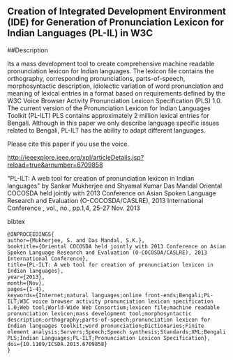 ## Creation of Integrated Development Environment (IDE) for Generation of Pronunciation Lexicon for Indian Languages (PL-IL) in W3C 

##Description

Its a mass development tool to create comprehensive machine readable pronunciation lexicon for Indian languages. The lexicon file contains the orthography, corresponding pronunciations, parts-of-speech, morphosyntactic description, idiolectic variation of word pronunciation and meaning of lexical entries in a format based on requirements defined by the W3C Voice Browser Activity Pronunciation Lexicon Specification (PLS) 1.0. The current version of the Pronunciation Lexicon for Indian Languages Toolkit (PL-ILT) PLS contains approximately 2 million lexical entries for Bengali. Although in this paper we only describe language specific issues related to Bengali, PL-ILT has the ability to adapt different languages.

Please cite this paper if you use the voice.

http://ieeexplore.ieee.org/xpl/articleDetails.jsp?reload=true&arnumber=6709858

"PL-ILT: A web tool for creation of pronunciation lexicon in Indian languages" by Sankar Mukherjee and Shyamal Kumar Das Mandal
 Oriental COCOSDA held jointly with 2013 Conference on Asian Spoken Language Research and Evaluation (O-COCOSDA/CASLRE), 2013 International Conference , vol., no., pp.1,4, 25-27 Nov. 2013

bibtex
```
@INPROCEEDINGS{
author={Mukherjee, S. and Das Mandal, S.K.}, 
booktitle={Oriental COCOSDA held jointly with 2013 Conference on Asian Spoken Language Research and Evaluation (O-COCOSDA/CASLRE), 2013 International Conference}, 
title={PL-ILT: A web tool for creation of pronunciation lexicon in Indian languages}, 
year={2013}, 
month={Nov}, 
pages={1-4}, 
keywords={Internet;natural languages;online front-ends;Bengali;PL-ILT;W3C voice browser activity pronunciation lexicon specification 1.0;Web tool;World-Wide Web Consortium;lexicon file;machine readable pronunciation lexicon;mass development tool;morphosyntactic description;orthography;parts-of-speech;pronunciation lexicon for Indian languages toolkit;word pronunciation;Dictionaries;Finite element analysis;Servers;Speech;Speech synthesis;Standards;XML;Bengali PLS;Indian Languages;PL-ILT;Pronunciation Lexicon Specification}, 
doi={10.1109/ICSDA.2013.6709858}
}
```
